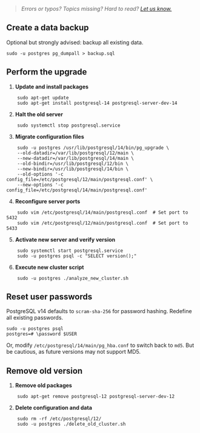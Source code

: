 > *Errors or typos? Topics missing? Hard to read? <a href="https://docs.google.com/forms/d/e/1FAIpQLScIt3ffetkaKW3gDv6FDk7CfUTNYP_HGmqQotSTtj2htKkVBw/viewform?usp=pp_url&entry.1739714854=https://maas.io/docs/upgrading-postgresql-12-to-version-14" target = "_blank">Let us know.</a>*

## Create a data backup

Optional but strongly advised: backup all existing data.

```nohighlight
sudo -u postgres pg_dumpall > backup.sql
```

## Perform the upgrade

1. **Update and install packages**

```nohighlight
    sudo apt-get update
    sudo apt-get install postgresql-14 postgresql-server-dev-14
```
  
2. **Halt the old server**

```nohighlight
    sudo systemctl stop postgresql.service
```
  
3. **Migrate configuration files**

```nohighlight
    sudo -u postgres /usr/lib/postgresql/14/bin/pg_upgrade \
    --old-datadir=/var/lib/postgresql/12/main \
    --new-datadir=/var/lib/postgresql/14/main \
    --old-bindir=/usr/lib/postgresql/12/bin \
    --new-bindir=/usr/lib/postgresql/14/bin \
    --old-options '-c config_file=/etc/postgresql/12/main/postgresql.conf' \
    --new-options '-c config_file=/etc/postgresql/14/main/postgresql.conf'
```
  
4. **Reconfigure server ports**

```nohighlight
    sudo vim /etc/postgresql/14/main/postgresql.conf  # Set port to 5432
    sudo vim /etc/postgresql/12/main/postgresql.conf  # Set port to 5433
```
  
5. **Activate new server and verify version**

```nohighlight
    sudo systemctl start postgresql.service
    sudo -u postgres psql -c "SELECT version();"
```

6. **Execute new cluster script**

```nohighlight
    sudo -u postgres ./analyze_new_cluster.sh
```

## Reset user passwords

PostgreSQL v14 defaults to `scram-sha-256` for password hashing. Redefine all existing passwords.

```nohighlight
sudo -u postgres psql
postgres=# \password $USER
```

Or, modify `/etc/postgresql/14/main/pg_hba.conf` to switch back to `md5`. But be cautious, as future versions may not support MD5.

## Remove old version

1. **Remove old packages**

```nohighlight
    sudo apt-get remove postgresql-12 postgresql-server-dev-12
```

2. **Delete configuration and data**

```nohighlight
    sudo rm -rf /etc/postgresql/12/
    sudo -u postgres ./delete_old_cluster.sh
```
